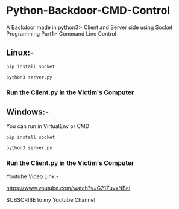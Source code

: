 # Python-Backdoor-CMD-Control
A Backdoor made in python3:- Client and Server side using Socket Programming Part1:- Command Line Control

## Linux:- 

```
pip install socket
```
```
python3 server.py
```
### Run the Client.py in the Victim's Computer

## Windows:- 

You can run in VirtualEnv or CMD
```
pip install socket
```
```
python3 server.py
```
### Run the Client.py in the Victim's Computer


Youtube Video Link:- 

https://www.youtube.com/watch?v=G21ZuvxNBeI

SUBSCRIBE to my Youtube Channel
